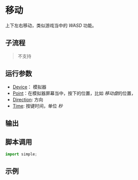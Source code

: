 # 移动 
上下左右移动，类似游戏当中的 *WASD* 功能。

## 子流程
> 不支持


## 运行参数

* [Device](../../types/String.md)： 模拟器
* [Point](../../types/Point.md)：在模拟器屏幕当中，按下的位置，比如 *移动盘*的位置，
* [Direction](): 方向
* [Time](../../types/Number.md): 按键时间，单位 *秒*

## 输出

    


## 脚本调用

```python
import simple;

```

## 示例